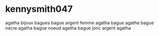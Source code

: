 # kennysmith047
agatha bijoux bagues bague argent femme agatha bague agathe bague nacre agatha bague noeud agatha bague jonc argent agatha
